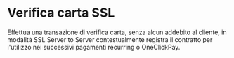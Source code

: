 # Verifica carta SSL
Effettua una transazione di verifica carta, senza alcun addebito al cliente, in modalità SSL Server to Server contestualmente registra il contratto per l'utilizzo nei successivi pagamenti recurring o OneClickPay.
